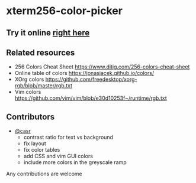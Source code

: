 # xterm256-color-picker

## Try it online [right here](https://michurin.github.io/xterm256-color-picker/)

## Related resources

- 256 Colors Cheat Sheet <https://www.ditig.com/256-colors-cheat-sheet>
- Online table of colors <https://jonasjacek.github.io/colors/>
- XOrg colors <https://github.com/freedesktop/xorg-rgb/blob/master/rgb.txt>
- Vim colors <https://github.com/vim/vim/blob/e30d10253f~/runtime/rgb.txt>

## Contributors

- [@casr](https://github.com/casr)
  - contrast ratio for text vs background
  - fix layout
  - fix color tables
  - add CSS and vim GUI colors
  - include more colors in the greyscale ramp

Any contributions are welcome

